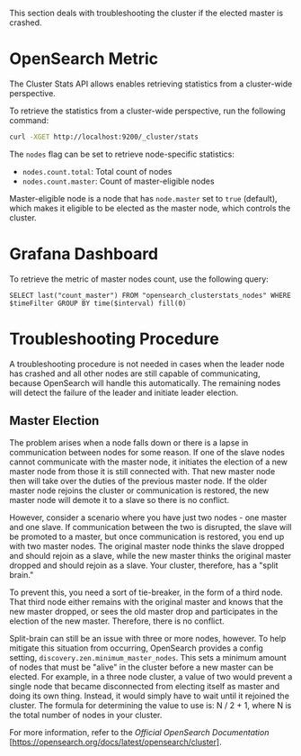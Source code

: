 This section deals with troubleshooting the cluster if the elected master is crashed.

# OpenSearch Metric

The Cluster Stats API allows enables retrieving statistics from a cluster-wide perspective.

To retrieve the statistics from a cluster-wide perspective, run the following command:

```sh
curl -XGET http://localhost:9200/_cluster/stats
```

The `nodes` flag can be set to retrieve node-specific statistics:

* `nodes.count.total`: Total count of nodes
* `nodes.count.master`: Count of master-eligible nodes

Master-eligible node is a node that has `node.master` set to `true` (default), which makes it eligible to be elected as the master node, which controls the cluster.

# Grafana Dashboard

To retrieve the metric of master nodes count, use the following query:

```text
SELECT last("count_master") FROM "opensearch_clusterstats_nodes" WHERE $timeFilter GROUP BY time($interval) fill(0)
```

# Troubleshooting Procedure

A troubleshooting procedure is not needed in cases when the leader node has crashed and all other nodes are still capable of communicating, because OpenSearch will handle this automatically.
The remaining nodes will detect the failure of the leader and initiate leader election.

## Master Election

The problem arises when a node falls down or there is a lapse in communication between nodes for some reason.
If one of the slave nodes cannot communicate with the master node, it initiates the election of a new master node from those it is still connected with.
That new master node then will take over the duties of the previous master node.
If the older master node rejoins the cluster or communication is restored, the new master node will demote it to a slave so there is no conflict.

However, consider a scenario where you have just two nodes - one master and one slave.
If communication between the two is disrupted, the slave will be promoted to a master, but once communication is restored, you end up with two master nodes.
The original master node thinks the slave dropped and should rejoin as a slave, while the new master thinks the
original master dropped and should rejoin as a slave. Your cluster, therefore, has a "split brain."

To prevent this, you need a sort of tie-breaker, in the form of a third node.
That third node either remains with the original master and knows that the new master dropped, or sees the old master drop and participates in the election of the new master.
Therefore, there is no conflict.

Split-brain can still be an issue with three or more nodes, however. To help mitigate this situation from occurring, OpenSearch provides a config setting, `discovery.zen.minimum_master_nodes`.
This sets a minimum amount of nodes that must be "alive" in the cluster before a new master can be elected.
For example, in a three node cluster, a value of two would prevent a single node that became disconnected from electing itself as master and doing its own thing.
Instead, it would simply have to wait until it rejoined the cluster. The formula for determining the value to use is: N / 2 + 1, where N is the total number of nodes in your cluster.

For more information, refer to the _Official OpenSearch Documentation_ [https://opensearch.org/docs/latest/opensearch/cluster].
